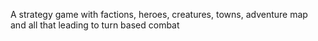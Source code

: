 A strategy game with factions, heroes, creatures, towns, adventure map and all that leading to turn based combat